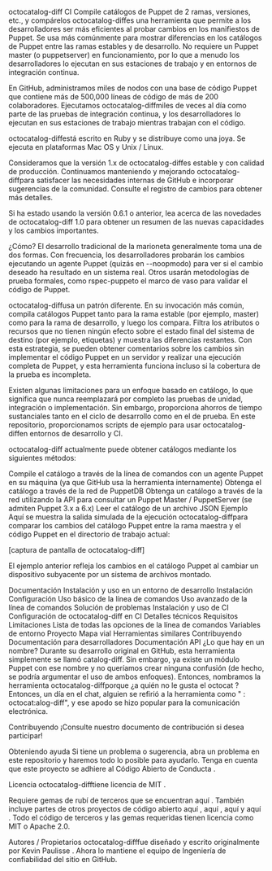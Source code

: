 octocatalog-diff CI
Compile catálogos de Puppet de 2 ramas, versiones, etc., y compárelos
octocatalog-diffes una herramienta que permite a los desarrolladores ser más eficientes al probar cambios en los manifiestos de Puppet. Se usa más comúnmente para mostrar diferencias en los catálogos de Puppet entre las ramas estables y de desarrollo. No requiere un Puppet master (o puppetserver) en funcionamiento, por lo que a menudo los desarrolladores lo ejecutan en sus estaciones de trabajo y en entornos de integración continua.

En GitHub, administramos miles de nodos con una base de código Puppet que contiene más de 500,000 líneas de código de más de 200 colaboradores. Ejecutamos octocatalog-diffmiles de veces al día como parte de las pruebas de integración continua, y los desarrolladores lo ejecutan en sus estaciones de trabajo mientras trabajan con el código.

octocatalog-diffestá escrito en Ruby y se distribuye como una joya. Se ejecuta en plataformas Mac OS y Unix / Linux.

Consideramos que la versión 1.x de octocatalog-diffes estable y con calidad de producción. Continuamos manteniendo y mejorando octocatalog-diffpara satisfacer las necesidades internas de GitHub e incorporar sugerencias de la comunidad. Consulte el registro de cambios para obtener más detalles.

Si ha estado usando la versión 0.6.1 o anterior, lea acerca de las novedades de octocatalog-diff 1.0 para obtener un resumen de las nuevas capacidades y los cambios importantes.

¿Cómo?
El desarrollo tradicional de la marioneta generalmente toma una de dos formas. Con frecuencia, los desarrolladores probarán los cambios ejecutando un agente Puppet (quizás en --noopmodo) para ver si el cambio deseado ha resultado en un sistema real. Otros usarán metodologías de prueba formales, como rspec-puppeto el marco de vaso para validar el código de Puppet.

octocatalog-diffusa un patrón diferente. En su invocación más común, compila catálogos Puppet tanto para la rama estable (por ejemplo, master) como para la rama de desarrollo, y luego los compara. Filtra los atributos o recursos que no tienen ningún efecto sobre el estado final del sistema de destino (por ejemplo, etiquetas) y muestra las diferencias restantes. Con esta estrategia, se pueden obtener comentarios sobre los cambios sin implementar el código Puppet en un servidor y realizar una ejecución completa de Puppet, y esta herramienta funciona incluso si la cobertura de la prueba es incompleta.

Existen algunas limitaciones para un enfoque basado en catálogo, lo que significa que nunca reemplazará por completo las pruebas de unidad, integración o implementación. Sin embargo, proporciona ahorros de tiempo sustanciales tanto en el ciclo de desarrollo como en el de prueba. En este repositorio, proporcionamos scripts de ejemplo para usar octocatalog-diffen entornos de desarrollo y CI.

octocatalog-diff actualmente puede obtener catálogos mediante los siguientes métodos:

Compile el catálogo a través de la línea de comandos con un agente Puppet en su máquina (ya que GitHub usa la herramienta internamente)
Obtenga el catálogo a través de la red de PuppetDB
Obtenga un catálogo a través de la red utilizando la API para consultar un Puppet Master / PuppetServer (se admiten Puppet 3.x a 6.x)
Leer el catálogo de un archivo JSON
Ejemplo
Aquí se muestra la salida simulada de la ejecución octocatalog-diffpara comparar los cambios del catálogo Puppet entre la rama maestra y el código Puppet en el directorio de trabajo actual:

[captura de pantalla de octocatalog-diff]

El ejemplo anterior refleja los cambios en el catálogo Puppet al cambiar un dispositivo subyacente por un sistema de archivos montado.

Documentación
Instalación y uso en un entorno de desarrollo
Instalación
Configuración
Uso básico de la línea de comandos
Uso avanzado de la línea de comandos
Solución de problemas
Instalación y uso de CI
Configuración de octocatalog-diff en CI
Detalles técnicos
Requisitos
Limitaciones
Lista de todas las opciones de la línea de comandos
Variables de entorno
Proyecto
Mapa vial
Herramientas similares
Contribuyendo
Documentación para desarrolladores
Documentación API
¿Lo que hay en un nombre?
Durante su desarrollo original en GitHub, esta herramienta simplemente se llamó catalog-diff. Sin embargo, ya existe un módulo Puppet con ese nombre y no queríamos crear ninguna confusión (de hecho, se podría argumentar el uso de ambos enfoques). Entonces, nombramos la herramienta octocatalog-diffporque ¿a quién no le gusta el octocat ? Entonces, un día en el chat, alguien se refirió a la herramienta como " : octocat:alog-diff", y ese apodo se hizo popular para la comunicación electrónica.

Contribuyendo
¡Consulte nuestro documento de contribución si desea participar!

Obteniendo ayuda
Si tiene un problema o sugerencia, abra un problema en este repositorio y haremos todo lo posible para ayudarlo. Tenga en cuenta que este proyecto se adhiere al Código Abierto de Conducta .

Licencia
octocatalog-difftiene licencia de MIT .

Requiere gemas de rubí de terceros que se encuentran aquí . También incluye partes de otros proyectos de código abierto aquí , aquí , aquí y aquí . Todo el código de terceros y las gemas requeridas tienen licencia como MIT o Apache 2.0.

Autores / Propietarios
octocatalog-difffue diseñado y escrito originalmente por Kevin Paulisse . Ahora lo mantiene el equipo de Ingeniería de confiabilidad del sitio en GitHub.
